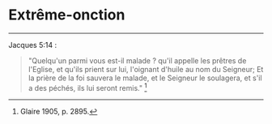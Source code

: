 # Extrême-onction

***

Jacques 5:14 :

> "Quelqu'un parmi vous est-il malade ? qu'il appelle les prêtres de l'Eglise, et qu'ils prient sur lui, l'oignant d'huile au nom du Seigneur; Et la prière de la foi sauvera le malade, et le Seigneur le soulagera, et s'il a des péchés, ils lui seront remis." [^1]

[^1]: Glaire 1905, p. 2895.

